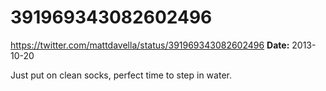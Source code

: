 # 391969343082602496
https://twitter.com/mattdavella/status/391969343082602496
**Date:** 2013-10-20

Just put on clean socks, perfect time to step in water.
